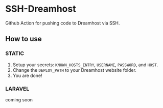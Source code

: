 # SSH-Dreamhost
Github Action for pushing code to Dreamhost via SSH.

## How to use
### STATIC
1. Setup your secrets: `KNOWN_HOSTS_ENTRY`, `USERNAME`, `PASSWORD`, and `HOST`.
2. Change the `DEPLOY_PATH` to your Dreamhost website folder.
3. You are done!

### LARAVEL
coming soon
